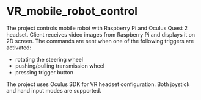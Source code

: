 # VR_mobile_robot_control
 The project controls mobile robot with Raspberry Pi and Oculus Quest 2 headset.
 Client receives video images from Raspberry Pi and displays it on 2D screen.
 The commands are sent when one of the following triggers are activated:
 - rotating the steering wheel
 - pushing/pulling transmission wheel
 - pressing trigger button
 
 The project uses Oculus SDK for VR headset configuration.
 Both joystick and hand input modes are supported.
